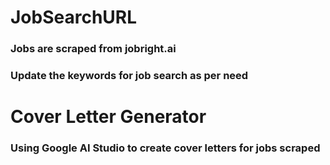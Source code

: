 # JobSearchURL
### Jobs are scraped from jobright.ai
### Update the keywords for job search as per need

# Cover Letter Generator
### Using Google AI Studio to create cover letters for jobs scraped

